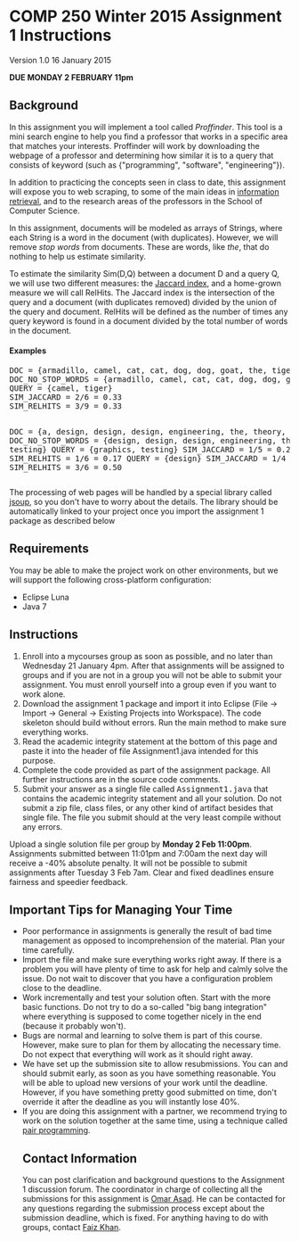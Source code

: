 <html>
<head>
</head>
<body>
<h1>COMP 250 Winter 2015 Assignment 1 Instructions</h1>
<p>Version 1.0 16 January 2015</p>
<p><strong>DUE MONDAY 2 FEBRUARY 11pm</strong></p>
<h2>Background</h2>
<p>In this assignment you will implement a tool called <i>Proffinder</i>. This tool is a mini search engine to help you find a professor that works in a specific area that matches your interests. Proffinder will work by downloading the webpage of a professor and determining how similar it is to a query that consists of keyword (such as {"programming", "software", "engineering"}).</p>
<p>In addition to practicing the concepts seen in class to date, this assignment will expose you to web scraping, to some of the main ideas in <a href="http://nlp.stanford.edu/IR-book/">information retrieval</a>, and to the research areas of the professors in the School of Computer Science.</p>
<p>In this assignment, documents will be modeled as arrays of Strings, where each String is a word in the document (with duplicates). However, we will remove <i>stop words</i> from documents. These are words, like <i>the</i>, that do nothing to help us estimate similarity.</p>
<p>To estimate the similarity Sim(D,Q) between a document D and a query Q, we will use two different measures: the <a href="https://en.wikipedia.org/wiki/Jaccard_index">Jaccard index</a>, and a home-grown measure we will call RelHits. The Jaccard index is the intersection of the query and a document (with duplicates removed) divided by the union of the query and document. RelHits will be defined as the number of times any query keyword is found in a document divided by the total number of words in the document.</p>
<h4>Examples</h4>
<pre>DOC = {armadillo, camel, cat, cat, dog, dog, goat, the, tiger, tiger}
DOC_NO_STOP_WORDS = {armadillo, camel, cat, cat, dog, dog, goat, tiger, tiger}
QUERY = {camel, tiger}
SIM_JACCARD = 2/6 = 0.33
SIM_RELHITS = 3/9 = 0.33

DOC = {a, design, design, design, engineering, the, theory, testing}
DOC_NO_STOP_WORDS = {design, design, design, engineering, theory, testing}
QUERY = {graphics, testing}
SIM_JACCARD = 1/5 = 0.20
SIM_RELHITS = 1/6 = 0.17
QUERY = {design}
SIM_JACCARD = 1/4 = 0.25
SIM_RELHITS = 3/6 = 0.50
</pre>
<p>The processing of web pages will be handled by a special library called <a href="http://jsoup.org/">jsoup</a>, so you don't have to worry about the details. The library should be automatically linked to your project once you import the assignment 1 package as described below</p>
<h2>Requirements</h2>
<p>You may be able to make the project work on other environments, but we will support the following cross-platform configuration:</p>
<ul>
<li>Eclipse Luna</li>
<li>Java 7</li>
</ul>
<h2>Instructions</h2>
<ol>
<li>Enroll into a mycourses group as soon as possible, and no later than Wednesday 21 January 4pm. After that assignments will be assigned to groups and if you are not in a group you will not be able to submit your assignment. You must enroll yourself into a group even if you want to work alone.</li>
<li>Download the assignment 1 package and import it into Eclipse (File -&gt; Import -&gt; General -&gt; Existing Projects into Workspace). The code skeleton should build without errors. Run the main method to make sure everything works.</li>
<li>Read the academic integrity statement at the bottom of this page and paste it into the header of file Assignment1.java intended for this purpose.</li>
<li>Complete the code provided as part of the assignment package. All further instructions are in the source code comments.</li>
<li>Submit your answer as a single file called <tt>Assignment1.java</tt> that contains the academic integrity statement and all your solution. Do not submit a zip file, class files, or any other kind of artifact besides that single file. The file you submit should at the very least compile without any errors.</li>
</ol>
<p>Upload a single solution file per group by <strong>Monday 2 Feb 11:00pm</strong>. Assignments submitted between 11:01pm and 7:00am the next day will receive a -40% absolute penalty. It will not be possible to submit assignments after Tuesday 3 Feb 7am. Clear and fixed deadlines ensure fairness and speedier feedback.</p>
<h2>Important Tips for Managing Your Time</h2>
<ul>
<li>Poor performance in assignments is generally the result of bad time management as opposed to incomprehension of the material. Plan your time carefully.</li>
<li>Import the file and make sure everything works right away. If there is a problem you will have plenty of time to ask for help and calmly solve the issue. Do not wait to discover that you have a configuration problem close to the deadline.</li>
<li>Work incrementally and test your solution often. Start with the more basic functions. Do not try to do a so-called "big bang integration" where everything is supposed to come together nicely in the end (because it probably won't).</li>
<li>Bugs are normal and learning to solve them is part of this course. However, make sure to plan for them by allocating the necessary time. Do not expect that everything will work as it should right away.</li>
<li>We have set up the submission site to allow resubmissions. You can and should submit early, as soon as you have something reasonable. You will be able to upload new versions of your work until the deadline. However, if you have something pretty good submitted on time, don't override it after the deadline as you will instantly lose 40%.</li>
<li>If you are doing this assignment with a partner, we recommend trying to work on the solution together at the same time, using a technique called <a href="https://en.wikipedia.org/wiki/Pair_programming">pair programming</a>.</li>

<h2>Contact Information</h2>
<p>You can post clarification and background questions to the Assignment 1 discussion forum. The coordinator in charge of collecting all the submissions for this assignment is <a href="mailto:oasad@cs.mcgill.ca">Omar Asad</a>. He can be contacted for any questions regarding the submission process except about the submission deadline, which is fixed. For anything having to do with groups, contact <a href="mailto:faiz.khan@mail.mcgill.ca">Faiz Khan</a>.</p>
<p></p>
</body>
</html>
